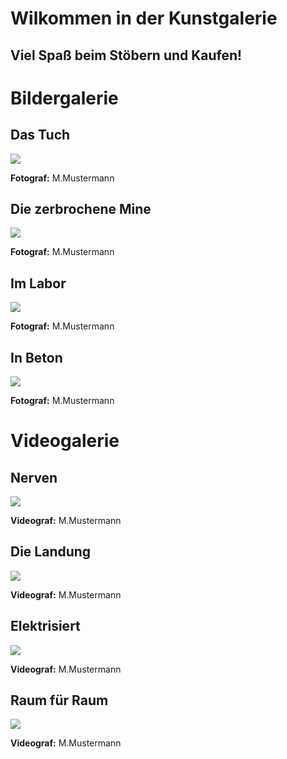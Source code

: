 <!DOCTYPE html>
<html lang="de">
<head>
<meta charset="utf-8">
<h1>Wilkommen in der Kunstgalerie</h1>
<h2>Viel Spaß beim Stöbern und Kaufen!</h2>
</head>
<body>
<h1>Bildergalerie</h1>
<h2>Das Tuch</h2>
<img src="foto1.jpg">
<p><b>Fotograf:</b> M.Mustermann</p>
<h2>Die zerbrochene Mine</h2>
<img src="foto2.jpg">
<p><b>Fotograf:</b> M.Mustermann</p>
<h2>Im Labor</h2>
<img src="foto3.jpg">
<p><b>Fotograf:</b> M.Mustermann</p>
<h2>In Beton</h2>
<img src="foto4.jpg">
<p><b>Fotograf:</b> M.Mustermann</p>
<h1>Videogalerie</h1>
<h2>Nerven</h2>
<img src="clip1.mp4">
<p><b>Videograf:</b> M.Mustermann</p>
<h2>Die Landung</h2>
<img src="clip2.mp4">
<p><b>Videograf:</b> M.Mustermann</p>
<h2>Elektrisiert</h2>
<img src="clip3.mp4">
<p><b>Videograf:</b> M.Mustermann</p>
<h2>Raum für Raum</h2>
<img src="clip4.mp4">
<p><b>Videograf:</b> M.Mustermann</p>
</body>
</html>